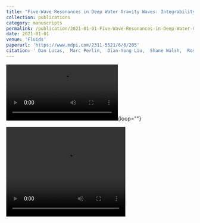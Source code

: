 ```yaml
---
title: "Five-Wave Resonances in Deep Water Gravity Waves: Integrability, Numerical Simulations and Experiments"
collection: publications
category: manuscripts
permalink: /publication/2021-01-01-Five-Wave-Resonances-in-Deep-Water-Gravity-Waves-Integrability-Numerical-Simulations-and-Experiments
date: 2021-01-01
venue: 'Fluids'
paperurl: 'https://www.mdpi.com/2311-5521/6/6/205'
citation: ' Dan Lucas,  Marc Perlin,  Dian-Yong Liu,  Shane Walsh,  Rossen Ivanov,  Miguel Bustamante, &quot;Five-Wave Resonances in Deep Water Gravity Waves: Integrability, Numerical Simulations and Experiments.&quot; Fluids, 2021.'
---
```


![Colliding wave packets](\/images/waterwave.mp4){loop=""}

<video width="320" height="240" controls>
  <source src="waterwave.mp4" type="video/mp4">
</video>
